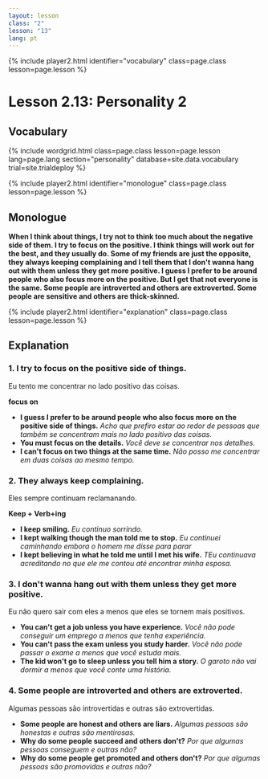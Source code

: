 ```yaml
---
layout: lesson
class: "2"
lesson: "13"	
lang: pt
---
```


{% include player2.html identifier="vocabulary" class=page.class lesson=page.lesson %}
# Lesson 2.13: Personality 2



## Vocabulary

{% include wordgrid.html 
		class=page.class 
		lesson=page.lesson 
		lang=page.lang
		section="personality"
		database=site.data.vocabulary 
		trial=site.trialdeploy %}




{% include player2.html identifier="monologue" class=page.class lesson=page.lesson %}
## Monologue

**When I think about things, I try not to think too much about the negative side of them. I try to focus on the positive. I think things will work out for the best, and they usually do. Some of my friends are just the opposite, they always keeping complaining and I tell them that I don't wanna hang out with them unless they get more positive. I guess I prefer to be around people who also focus more on the positive. But I get that not everyone is the same. Some people are introverted and others are extroverted. Some people are sensitive and others are thick-skinned.**



{% include player2.html identifier="explanation" class=page.class lesson=page.lesson %}
## Explanation



### 1. I try to focus on the positive side of things.
Eu tento me concentrar no lado positivo das coisas.

**focus on**
- **I guess I prefer to be around people who also focus more on the positive side of things.** *Acho que prefiro estar ao redor de pessoas que também se concentram mais no lado positivo das coisas.*
- **You must focus on the details.** *Você deve se concentrar nos detalhes.*
- **I can't focus on two things at the same time.** *Não posso me concentrar em duas coisas ao mesmo tempo.*

### 2. They always keep complaining.
Eles sempre continuam reclamanando. 

**Keep + Verb+ing**
- **I keep smiling.** *Eu continuo sorrindo.*
- **I kept walking though the man told me to stop.** *Eu continuei caminhando embora o homem me disse para parar*
- **I kept believing in what he told me until I met his wife.** *TEu continuava acreditando no que ele me contou até encontrar minha esposa.*

### 3. I don't wanna hang out with them unless they get more positive.
Eu não quero sair com eles a menos que eles se tornem mais positivos. 
- **You can't get a job unless you have experience.** *Você não pode conseguir um emprego a menos que tenha experiência.*
- **You can't pass the exam unless you study harder.** *Você não pode passar o exame a menos que você estuda mais.* 
- **The kid won't go to sleep unless you tell him a story.** *O garoto não vai dormir a menos que você conte uma história.*

### 4.  Some people are introverted and others are extroverted.
Algumas pessoas são introvertidas e outras são extrovertidas.
- **Some people are honest and others are liars.** *Algumas pessoas são honestas e outras são mentirosas.*
- **Why do some people succeed and others don't?** *Por que algumas pessoas conseguem e outras não?*
- **Why do some people get promoted and others don't?** *Por que algumas pessoas são promovidas e outras não?*
